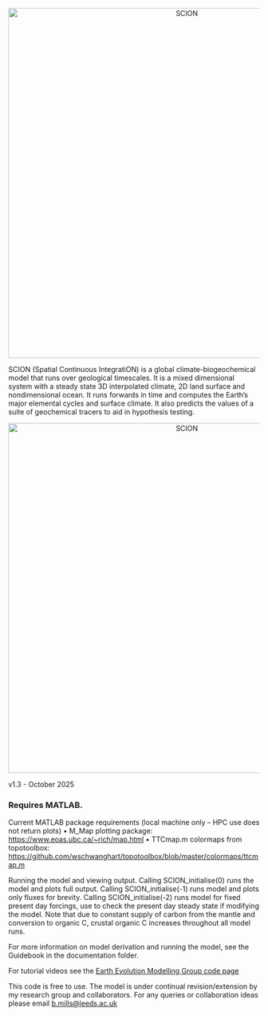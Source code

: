 <p align="center">
  <img src="https://bjwmills.com/wp-content/uploads/2023/09/SCION_banner.png" alt="SCION" style="width:700px;"/>
</p>

SCION (Spatial Continuous IntegratiON) is a global climate-biogeochemical model that runs over geological timescales. It is a mixed dimensional system with a steady state 3D interpolated climate, 2D land surface and nondimensional ocean. It runs forwards in time and computes the Earth’s major elemental cycles and surface climate. It also predicts the values of a suite of geochemical tracers to aid in hypothesis testing. 

<p align="center">
  <img src="http://bjwmills.com/wp-content/uploads/2023/09/SCION_outline.png" alt="SCION" style="width:700px;"/>
</p>

v1.3 - October 2025

### Requires MATLAB. 
Current MATLAB package requirements (local machine only – HPC use does not return plots)
•	M_Map plotting package: https://www.eoas.ubc.ca/~rich/map.html
•	TTCmap.m colormaps from topotoolbox: https://github.com/wschwanghart/topotoolbox/blob/master/colormaps/ttcmap.m 

Running the model and viewing output.
Calling SCION_initialise(0) runs the model and plots full output. 
Calling SCION_initialise(-1) runs model and plots only fluxes for brevity. 
Calling SCION_initialise(-2) runs model for fixed present day forcings, use to check the present day steady state if modifying the model. Note that due to constant supply of carbon from the mantle and conversion to organic C, crustal organic C increases throughout all model runs.


For more information on model derivation and running the model, see the Guidebook in the documentation folder.

For tutorial videos see the [Earth Evolution Modelling Group code page](https://earthevolutionmodelling.com/code)

This code is free to use. The model is under continual revision/extension by my research group and collaborators. For any queries or collaboration ideas please email b.mills@leeds.ac.uk
